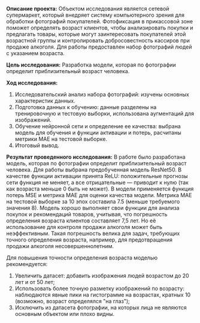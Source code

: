 **Описание проекта:** Объектом исследования является сетевой супермаркет, который внедряет систему компьютерного зрения для обработки фотографий покупателей. Фотофиксация в прикассовой зоне поможет определять возраст клиентов, чтобы
анализировать покупки и предлагать товары, которые могут заинтересовать покупателей этой возрастной группы и контролировать добросовестность кассиров при продаже алкоголя. Для работы предоставлен набор фотографий людей с указанием возраста.

**Цель исследования:** Разработка модели, которая по фотографии определит приблизительный возраст человека.

**Ход исследования:**

1. Исследовательский анализ набора фотографий: изучены основных характеристик данных.
2. Подготовка данных к обучению: данные разделены на тренировочную и тестовую выборки, использована аугментаций для изображений.
3. Обучение нейронной сети и определение ее качества: выбрана модель для обучения и функции активации и потерь, расчитаны метрики MAE на тестовой выборке.
4. Итоговый вывод.

**Результат проведенного исследования:** 
В работе было разработана модель, которая по фотографии определит приблизительный возраст человека. Для работы выбрана предобученная модель ResNet50.
В качестве функции активации принята ReLU: положительные прогнозы сети функция не меняет, а все отрицательные — приводит к нулю (так как возраста меньше 0 быть не может).
В модели применяется функция потерь MSE и метрика MAE для оценки качества модели. Метрика MAE на тестовой выборке за 10 эпох составила 7.5 (меньше требуемого значения 8).
Модель хорошо выполняет свои функции для анализа покупок и рекомендаций товаров, учитывая, что погрешность определения возраста клиентов составляет 7,5 лет. Но её использование для контроля продажи алкоголя может быть неэффективным. Такая погрешность велика для задач, требующих точного определения возраста, например, для предотвращения продажи алкоголя несовершеннолетним.

Для повышения точности определения возраста моделью рекомендуется:
1. Увеличить датасет: добавить изображения людей возрастом до 20 лет и от 50 лет;
2. Использовать более точную разметку изображений по возрасту: наблюдаются явные пики на гистограмме на возрастах, кратных 10 (возможно, возраст определялся "на глаз");
3. Исключить из датасета фотографии, на которых лица не являются основным объектом или плохо видны.
